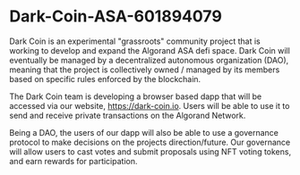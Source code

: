 # Dark-Coin-ASA-601894079
Dark Coin is an experimental "grassroots" community project that is working to develop and expand the Algorand ASA defi space. Dark Coin will eventually be managed by a decentralized autonomous organization (DAO), meaning that the project is collectively owned / managed by its members based on specific rules enforced by the blockchain.


The Dark Coin team is developing a browser based dapp that will be accessed via our website, https://dark-coin.io. Users will be able to use it to send and receive private transactions on the Algorand Network.


Being a DAO, the users of our dapp will also be able to use a governance protocol to make decisions on the projects direction/future. Our governance will allow users to cast votes and submit proposals using NFT voting tokens, and earn rewards for participation.
